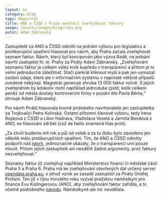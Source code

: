 ```yaml
---
layout: eu
category: blog
tags: Magistrát
title: ANO a ČSSD v Praze nechtějí zveřejňovat faktury
image: /assets/images/blog/ruka.png
autor: Adam Zábranský
---
```


Zastupitelé za ANO a ČSSD odmítli na jednání výboru pro legislativu a protikorupční opatření hlasovat pro návrh, aby Praha začala zveřejňovat seznam faktur. Návrh, který byl koncipován jako výzva Radě, na jednání navrhl zastupitel hl. m. Prahy za Piráty Adam Zábranský. „Zveřejňování seznamu faktur je celkem velký krok kupředu v transparenci a přitom je to velmi jednoduchá záležitost. Stačí párkrát kliknout myší a pak jen vymazat osobní údaje, které ale v informačním systému v naprosté většině případů uvedené nebývají. Magistrát generuje zhruba 13 000 faktur ročně. S jejich zveřejněním by kdokoliv mohl například jednoduše zjistit, kolik celkem peněz od města dostaly kontroverzní firmy v pozdní éře Pavla Béma,“ shrnuje Adam Zábranský.

Pro návrh Pirátů hlasovala kromě pirátského navrhovatele jen zastupitelka za Trojkoalici Petra Kolínská. Ostatní přítomní členové výboru, tedy Irena Ropková z ČSSD a Libor Hadrava, Vladislava Veselá a Jarmila Bendová z ANO, se hlasování zdrželi (což de fakto znamená hlas proti).

„Za chvíli budeme mít rok a půl od voleb a za tu dobu bylo zavedeno jen několik málo protikorupčních opatření. Tím, že ANO a ČSSD odmítly podpořit náš [návrh](https://github.com/pirati-cz/KlubPraha/blob/master/spisy/2015/201-zverejnovani-faktur/zverejnovani-faktur.md), jednoznačně ukázaly, že o transparenci umí pouze mluvit. Přitom jejich zastupitelé ani nesdělili žádné argumenty, proč faktury nezveřejňovat.“

Seznamy faktur již zveřejňují například Ministerstvo financí či městské části Praha 5 a Praha 6. Praha má ke zveřejňování otevřených dat určený server [opendata.praha.eu](http://opendata.praha.eu/), o jehož vznik se zasadil zastupitel za Piráty Ondřej Profant. Ten již v říjnu minulého roku vyzval pražskou náměstkyni pro finance Evu Kislingerovou (ANO), aby zveřejňování faktur zařídila, a to včetně podrobného [návodu](https://github.com/pirati-cz/KlubPraha/blob/master/materialy/navod/navod-druhy.md). Náměstkyně ale nic neudělala.
